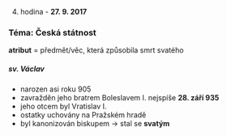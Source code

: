 4. hodina - **27. 9. 2017**
### Téma: Česká státnost
**atribut** = předmět/věc, která způsobila smrt svatého
##### sv. Václav
- narozen asi roku 905
- zavražděn jeho bratrem Boleslavem I. nejspíše **28. září 935**
- jeho otcem byl Vratislav I.
- ostatky uchovány na Pražském hradě
- byl kanonizován biskupem -> stal se **svatým**